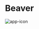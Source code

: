 # Beaver

![app-icon](https://user-images.githubusercontent.com/44522230/90959013-7a8a3680-e4a0-11ea-88f4-703567d958fb.png)
